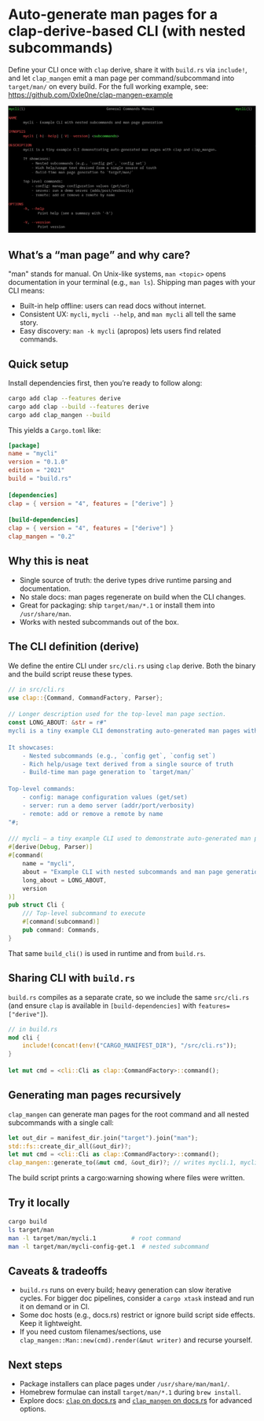 # Auto-generate man pages for a clap-derive-based CLI (with nested subcommands)

Define your CLI once with `clap` derive, share it with `build.rs` via `include!`, and let `clap_mangen` emit a man page per command/subcommand into `target/man/` on every build. For the full working example, see: https://github.com/0xle0ne/clap-mangen-example

<img src="./static/image.png" alt="clap_mangen logo" />

## What’s a “man page” and why care?

"man" stands for manual. On Unix-like systems, `man <topic>` opens documentation in your terminal (e.g., `man ls`). Shipping man pages with your CLI means:

- Built-in help offline: users can read docs without internet.
- Consistent UX: `mycli`, `mycli --help`, and `man mycli` all tell the same story.
- Easy discovery: `man -k mycli` (apropos) lets users find related commands.

## Quick setup

Install dependencies first, then you’re ready to follow along:

```sh
cargo add clap --features derive
cargo add clap --build --features derive
cargo add clap_mangen --build
```

This yields a `Cargo.toml` like:

```toml
[package]
name = "mycli"
version = "0.1.0"
edition = "2021"
build = "build.rs"

[dependencies]
clap = { version = "4", features = ["derive"] }

[build-dependencies]
clap = { version = "4", features = ["derive"] }
clap_mangen = "0.2"
```

## Why this is neat

- Single source of truth: the derive types drive runtime parsing and documentation.
- No stale docs: man pages regenerate on build when the CLI changes.
- Great for packaging: ship `target/man/*.1` or install them into `/usr/share/man`.
- Works with nested subcommands out of the box.

## The CLI definition (derive)

We define the entire CLI under `src/cli.rs` using `clap` derive. Both the binary and the build script reuse these types.

```rust
// in src/cli.rs
use clap::{Command, CommandFactory, Parser};

// Longer description used for the top-level man page section.
const LONG_ABOUT: &str = r#"
mycli is a tiny example CLI demonstrating auto-generated man pages with clap and clap_mangen.

It showcases:
    - Nested subcommands (e.g., `config get`, `config set`)
    - Rich help/usage text derived from a single source of truth
    - Build-time man page generation to `target/man/`

Top-level commands:
    - config: manage configuration values (get/set)
    - server: run a demo server (addr/port/verbosity)
    - remote: add or remove a remote by name
"#;

/// mycli — a tiny example CLI used to demonstrate auto-generated man pages.
#[derive(Debug, Parser)]
#[command(
    name = "mycli",
    about = "Example CLI with nested subcommands and man page generation",
    long_about = LONG_ABOUT,
    version
)]
pub struct Cli {
    /// Top-level subcommand to execute
    #[command(subcommand)]
    pub command: Commands,
}
```

That same `build_cli()` is used in runtime and from `build.rs`.

## Sharing CLI with `build.rs`

`build.rs` compiles as a separate crate, so we include the same `src/cli.rs` (and ensure `clap` is available in `[build-dependencies]` with `features=["derive"]`).

```rust
// in build.rs
mod cli {
	include!(concat!(env!("CARGO_MANIFEST_DIR"), "/src/cli.rs"));
}

let mut cmd = <cli::Cli as clap::CommandFactory>::command();
```

## Generating man pages recursively

`clap_mangen` can generate man pages for the root command and all nested subcommands with a single call:

```rust
let out_dir = manifest_dir.join("target").join("man");
std::fs::create_dir_all(&out_dir)?;
let mut cmd = <cli::Cli as clap::CommandFactory>::command();
clap_mangen::generate_to(&mut cmd, &out_dir)?; // writes mycli.1, mycli-config.1, mycli-config-get.1, etc.
```

The build script prints a cargo:warning showing where files were written.

## Try it locally

```bash
cargo build
ls target/man
man -l target/man/mycli.1          # root command
man -l target/man/mycli-config-get.1  # nested subcommand
```

## Caveats & tradeoffs

- `build.rs` runs on every build; heavy generation can slow iterative cycles. For bigger doc pipelines, consider a `cargo xtask` instead and run it on demand or in CI.
- Some doc hosts (e.g., docs.rs) restrict or ignore build script side effects. Keep it lightweight.
- If you need custom filenames/sections, use `clap_mangen::Man::new(cmd).render(&mut writer)` and recurse yourself.

## Next steps

- Package installers can place pages under `/usr/share/man/man1/`.
- Homebrew formulae can install `target/man/*.1` during `brew install`.
- Explore docs: [`clap` on docs.rs](https://docs.rs/clap) and [`clap_mangen` on docs.rs](https://docs.rs/clap_mangen) for advanced options.
